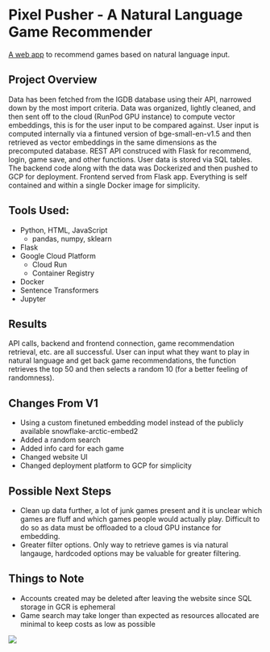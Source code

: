 # Pixel Pusher - A Natural Language Game Recommender

[A web app](https://game-recommender-v2-156728017829.us-east4.run.app) to recommend games based on natural language input.

## Project Overview
Data has been fetched from the IGDB database using their API, narrowed down by the most import criteria. Data was organized, lightly cleaned, and then sent off to the cloud (RunPod GPU instance) to compute vector embeddings, this is for the user input to be compared against. User input is computed internally via a fintuned version of bge-small-en-v1.5 and then retrieved as vector embeddings in the same dimensions as the precomputed database. REST API construced with Flask for recommend, login, game save, and other functions. User data is stored via SQL tables. The backend code along with the data was Dockerized and then pushed to GCP for deployment. Frontend served from Flask app. Everything is self contained and within a single Docker image for simplicity.

## Tools Used:
- Python, HTML, JavaScript
  - pandas, numpy, sklearn
- Flask
- Google Cloud Platform
  - Cloud Run
  - Container Registry
- Docker
- Sentence Transformers
- Jupyter

## Results
API calls, backend and frontend connection, game recommendation retrieval, etc. are all successful. User can input what they want to play in natural language and get back game recommendations, the function retrieves the top 50 and then selects a random 10 (for a better feeling of randomness).

## Changes From V1
- Using a custom finetuned embedding model instead of the publicly available snowflake-arctic-embed2
- Added a random search
- Added info card for each game
- Changed website UI
- Changed deployment platform to GCP for simplicity

## Possible Next Steps
- Clean up data further, a lot of junk games present and it is unclear which games are fluff and which games people would actually play. Difficult to do so as data must be offloaded to a cloud GPU instance for embedding.
- Greater filter options. Only way to retrieve games is via natural langauge, hardcoded options may be valuable for greater filtering.

## Things to Note
- Accounts created may be deleted after leaving the website since SQL storage in GCR is ephemeral
- Game search may take longer than expected as resources allocated are minimal to keep costs as low as possible

![](https://github.com/razinlab/GameRecommenderV2/blob/478c433abdca21029fdb5defd6e0138e2b649733/Untitled%20video%20-%20Made%20with%20Clipchamp%20(3).gif)

